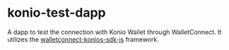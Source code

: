 # konio-test-dapp
A dapp to test the connection with Konio Wallet through WalletConnect.
It utilizes the [walletconnect-konios-sdk-js](https://github.com/Armana-group/walletconnect-koinos-sdk-js) framework.